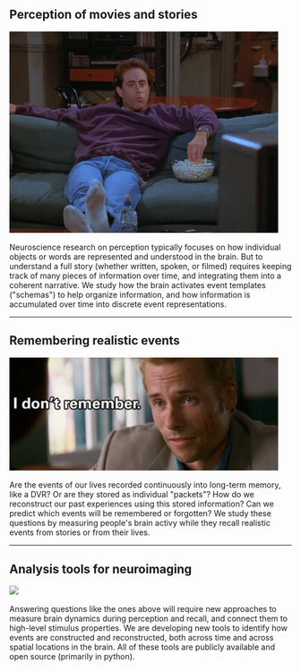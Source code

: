 ## Perception of movies and stories
<img src="seinfeld.gif">

Neuroscience research on perception typically focuses on how individual objects or words are represented and understood in the brain. But to understand a full story (whether written, spoken, or filmed) requires keeping track of many pieces of information over time, and integrating them into a coherent narrative. We study how the brain activates event templates  ("schemas") to help organize information, and how information is accumulated over time into discrete event representations.

* * *

## Remembering realistic events
<img src="memento.gif" style="width:480px">

Are the events of our lives recorded continuously into long-term memory, like a DVR? Or are they stored as individual "packets"? How do we reconstruct our past experiences using this stored information? Can we predict which events will be remembered or forgotten? We study these questions by measuring people's brain activy while they recall realistic events from stories or from their lives.

* * *

## Analysis tools for neuroimaging
<img src="goodwill.gif">

Answering questions like the ones above will require new approaches to measure brain dynamics during perception and recall, and connect them to high-level stimulus properties. We are developing new tools to identify how events are constructed and reconstructed, both across time and across spatial locations in the brain. All of these tools are publicly available and open source (primarily in python).
